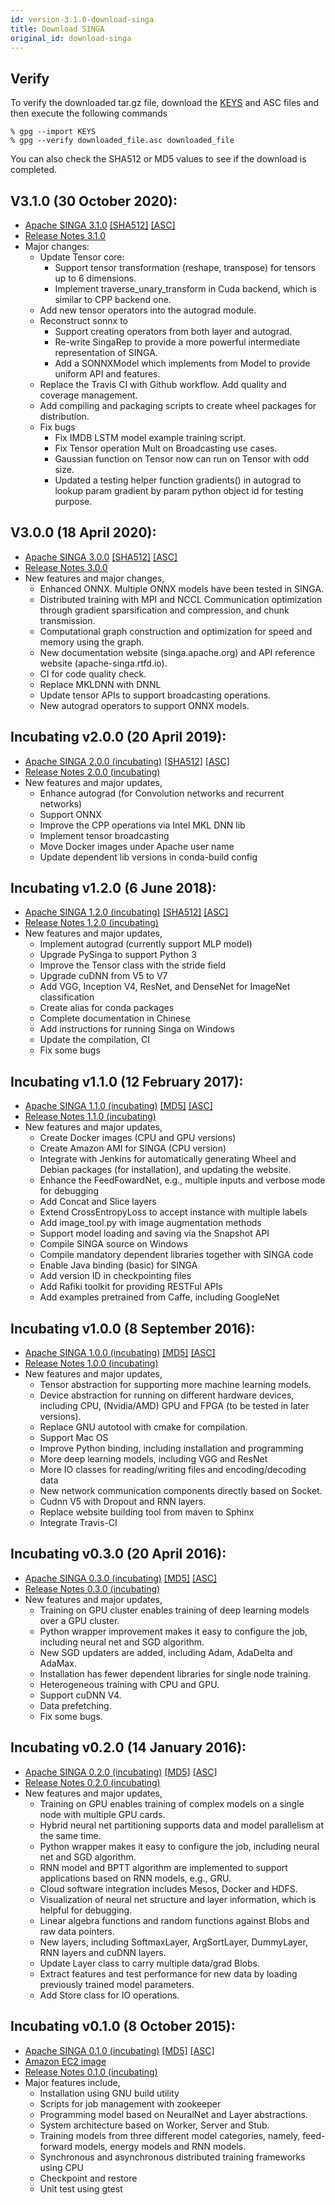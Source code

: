 ```yaml
---
id: version-3.1.0-download-singa
title: Download SINGA
original_id: download-singa
---
```


<!--- Licensed to the Apache Software Foundation (ASF) under one or more contributor license agreements.  See the NOTICE file distributed with this work for additional information regarding copyright ownership.  The ASF licenses this file to you under the Apache License, Version 2.0 (the "License"); you may not use this file except in compliance with the License.  You may obtain a copy of the License at http://www.apache.org/licenses/LICENSE-2.0 Unless required by applicable law or agreed to in writing, software distributed under the License is distributed on an "AS IS" BASIS, WITHOUT WARRANTIES OR CONDITIONS OF ANY KIND, either express or implied.  See the License for the specific language governing permissions and limitations under the License.  -->

## Verify

To verify the downloaded tar.gz file, download the
[KEYS](https://www.apache.org/dist/singa/KEYS) and ASC files and then execute
the following commands

```shell
% gpg --import KEYS
% gpg --verify downloaded_file.asc downloaded_file
```

You can also check the SHA512 or MD5 values to see if the download is completed.

## V3.1.0 (30 October 2020):

- [Apache SINGA 3.1.0](http://www.apache.org/dyn/closer.cgi/singa/3.1.0/apache-singa-3.1.0.tar.gz)
  [\[SHA512\]](https://www.apache.org/dist/singa/3.1.0/apache-singa-3.1.0.tar.gz.sha512)
  [\[ASC\]](https://www.apache.org/dist/singa/3.1.0/apache-singa-3.1.0.tar.gz.asc)
- [Release Notes 3.1.0](http://singa.apache.org/docs/releases/RELEASE_NOTES_3.1.0)
- Major changes:
  - Update Tensor core:
    - Support tensor transformation (reshape, transpose) for tensors up to 6
      dimensions.
    - Implement traverse_unary_transform in Cuda backend, which is similar to
      CPP backend one.
  - Add new tensor operators into the autograd module.
  - Reconstruct sonnx to
    - Support creating operators from both layer and autograd.
    - Re-write SingaRep to provide a more powerful intermediate representation
      of SINGA.
    - Add a SONNXModel which implements from Model to provide uniform API and
      features.
  * Replace the Travis CI with Github workflow. Add quality and coverage
    management.
  * Add compiling and packaging scripts to create wheel packages for
    distribution.
  * Fix bugs
    - Fix IMDB LSTM model example training script.
    - Fix Tensor operation Mult on Broadcasting use cases.
    - Gaussian function on Tensor now can run on Tensor with odd size.
    - Updated a testing helper function gradients() in autograd to lookup param
      gradient by param python object id for testing purpose.

## V3.0.0 (18 April 2020):

- [Apache SINGA 3.0.0](https://archive.apache.org/dist/singa/3.0.0/apache-singa-3.0.0.tar.gz)
  [\[SHA512\]](https://archive.apache.org/dist/singa/3.0.0/apache-singa-3.0.0.tar.gz.sha512)
  [\[ASC\]](https://archive.apache.org/dist/singa/3.0.0/apache-singa-3.0.0.tar.gz.asc)
- [Release Notes 3.0.0](http://singa.apache.org/docs/releases/RELEASE_NOTES_3.0.0)
- New features and major changes,
  - Enhanced ONNX. Multiple ONNX models have been tested in SINGA.
  - Distributed training with MPI and NCCL Communication optimization through
    gradient sparsification and compression, and chunk transmission.
  - Computational graph construction and optimization for speed and memory using
    the graph.
  - New documentation website (singa.apache.org) and API reference website
    (apache-singa.rtfd.io).
  - CI for code quality check.
  - Replace MKLDNN with DNNL
  - Update tensor APIs to support broadcasting operations.
  - New autograd operators to support ONNX models.

## Incubating v2.0.0 (20 April 2019):

- [Apache SINGA 2.0.0 (incubating)](https://archive.apache.org/dist/incubator/singa/2.0.0/apache-singa-incubating-2.0.0.tar.gz)
  [\[SHA512\]](https://archive.apache.org/dist/incubator/singa/2.0.0/apache-singa-incubating-2.0.0.tar.gz.sha512)
  [\[ASC\]](https://archive.apache.org/dist/incubator/singa/2.0.0/apache-singa-incubating-2.0.0.tar.gz.asc)
- [Release Notes 2.0.0 (incubating)](http://singa.apache.org/docs/releases/RELEASE_NOTES_2.0.0.html)
- New features and major updates,
  - Enhance autograd (for Convolution networks and recurrent networks)
  - Support ONNX
  - Improve the CPP operations via Intel MKL DNN lib
  - Implement tensor broadcasting
  - Move Docker images under Apache user name
  - Update dependent lib versions in conda-build config

## Incubating v1.2.0 (6 June 2018):

- [Apache SINGA 1.2.0 (incubating)](https://archive.apache.org/dist/incubator/singa/1.2.0/apache-singa-incubating-1.2.0.tar.gz)
  [\[SHA512\]](https://archive.apache.org/dist/incubator/singa/1.2.0/apache-singa-incubating-1.2.0.tar.gz.sha512)
  [\[ASC\]](https://archive.apache.org/dist/incubator/singa/1.2.0/apache-singa-incubating-1.2.0.tar.gz.asc)
- [Release Notes 1.2.0 (incubating)](http://singa.apache.org/docs/releases/RELEASE_NOTES_1.2.0.html)
- New features and major updates,
  - Implement autograd (currently support MLP model)
  - Upgrade PySinga to support Python 3
  - Improve the Tensor class with the stride field
  - Upgrade cuDNN from V5 to V7
  - Add VGG, Inception V4, ResNet, and DenseNet for ImageNet classification
  - Create alias for conda packages
  - Complete documentation in Chinese
  - Add instructions for running Singa on Windows
  - Update the compilation, CI
  - Fix some bugs

## Incubating v1.1.0 (12 February 2017):

- [Apache SINGA 1.1.0 (incubating)](https://archive.apache.org/dist/incubator/singa/1.1.0/apache-singa-incubating-1.1.0.tar.gz)
  [\[MD5\]](https://archive.apache.org/dist/incubator/singa/1.1.0/apache-singa-incubating-1.1.0.tar.gz.md5)
  [\[ASC\]](https://archive.apache.org/dist/incubator/singa/1.1.0/apache-singa-incubating-1.1.0.tar.gz.asc)
- [Release Notes 1.1.0 (incubating)](http://singa.apache.org/docs/releases/RELEASE_NOTES_1.1.0.html)
- New features and major updates,
  - Create Docker images (CPU and GPU versions)
  - Create Amazon AMI for SINGA (CPU version)
  - Integrate with Jenkins for automatically generating Wheel and Debian
    packages (for installation), and updating the website.
  - Enhance the FeedFowardNet, e.g., multiple inputs and verbose mode for
    debugging
  - Add Concat and Slice layers
  - Extend CrossEntropyLoss to accept instance with multiple labels
  - Add image_tool.py with image augmentation methods
  - Support model loading and saving via the Snapshot API
  - Compile SINGA source on Windows
  - Compile mandatory dependent libraries together with SINGA code
  - Enable Java binding (basic) for SINGA
  - Add version ID in checkpointing files
  - Add Rafiki toolkit for providing RESTFul APIs
  - Add examples pretrained from Caffe, including GoogleNet

## Incubating v1.0.0 (8 September 2016):

- [Apache SINGA 1.0.0 (incubating)](https://archive.apache.org/dist/incubator/singa/1.0.0/apache-singa-incubating-1.0.0.tar.gz)
  [\[MD5\]](https://archive.apache.org/dist/incubator/singa/1.0.0/apache-singa-incubating-1.0.0.tar.gz.md5)
  [\[ASC\]](https://archive.apache.org/dist/incubator/singa/1.0.0/apache-singa-incubating-1.0.0.tar.gz.asc)
- [Release Notes 1.0.0 (incubating)](http://singa.apache.org/docs/releases/RELEASE_NOTES_1.0.0.html)
- New features and major updates,
  - Tensor abstraction for supporting more machine learning models.
  - Device abstraction for running on different hardware devices, including CPU,
    (Nvidia/AMD) GPU and FPGA (to be tested in later versions).
  - Replace GNU autotool with cmake for compilation.
  - Support Mac OS
  - Improve Python binding, including installation and programming
  - More deep learning models, including VGG and ResNet
  - More IO classes for reading/writing files and encoding/decoding data
  - New network communication components directly based on Socket.
  - Cudnn V5 with Dropout and RNN layers.
  - Replace website building tool from maven to Sphinx
  - Integrate Travis-CI

## Incubating v0.3.0 (20 April 2016):

- [Apache SINGA 0.3.0 (incubating)](https://archive.apache.org/dist/incubator/singa/0.3.0/apache-singa-incubating-0.3.0.tar.gz)
  [\[MD5\]](https://archive.apache.org/dist/incubator/singa/0.3.0/apache-singa-incubating-0.3.0.tar.gz.md5)
  [\[ASC\]](https://archive.apache.org/dist/incubator/singa/0.3.0/apache-singa-incubating-0.3.0.tar.gz.asc)
- [Release Notes 0.3.0 (incubating)](http://singa.apache.org/docs/releases/RELEASE_NOTES_0.3.0.html)
- New features and major updates,
  - Training on GPU cluster enables training of deep learning models over a GPU
    cluster.
  - Python wrapper improvement makes it easy to configure the job, including
    neural net and SGD algorithm.
  - New SGD updaters are added, including Adam, AdaDelta and AdaMax.
  - Installation has fewer dependent libraries for single node training.
  - Heterogeneous training with CPU and GPU.
  - Support cuDNN V4.
  - Data prefetching.
  - Fix some bugs.

## Incubating v0.2.0 (14 January 2016):

- [Apache SINGA 0.2.0 (incubating)](https://archive.apache.org/dist/incubator/singa/0.2.0/apache-singa-incubating-0.2.0.tar.gz)
  [\[MD5\]](https://archive.apache.org/dist/incubator/singa/0.2.0/apache-singa-incubating-0.2.0.tar.gz.md5)
  [\[ASC\]](https://archive.apache.org/dist/incubator/singa/0.2.0/apache-singa-incubating-0.2.0.tar.gz.asc)
- [Release Notes 0.2.0 (incubating)](http://singa.apache.org/docs/releases/RELEASE_NOTES_0.2.0.html)
- New features and major updates,
  - Training on GPU enables training of complex models on a single node with
    multiple GPU cards.
  - Hybrid neural net partitioning supports data and model parallelism at the
    same time.
  - Python wrapper makes it easy to configure the job, including neural net and
    SGD algorithm.
  - RNN model and BPTT algorithm are implemented to support applications based
    on RNN models, e.g., GRU.
  - Cloud software integration includes Mesos, Docker and HDFS.
  - Visualization of neural net structure and layer information, which is
    helpful for debugging.
  - Linear algebra functions and random functions against Blobs and raw data
    pointers.
  - New layers, including SoftmaxLayer, ArgSortLayer, DummyLayer, RNN layers and
    cuDNN layers.
  - Update Layer class to carry multiple data/grad Blobs.
  - Extract features and test performance for new data by loading previously
    trained model parameters.
  - Add Store class for IO operations.

## Incubating v0.1.0 (8 October 2015):

- [Apache SINGA 0.1.0 (incubating)](https://archive.apache.org/dist/incubator/singa/apache-singa-incubating-0.1.0.tar.gz)
  [\[MD5\]](https://archive.apache.org/dist/incubator/singa/apache-singa-incubating-0.1.0.tar.gz.md5)
  [\[ASC\]](https://archive.apache.org/dist/incubator/singa/apache-singa-incubating-0.1.0.tar.gz.asc)
- [Amazon EC2 image](https://console.aws.amazon.com/ec2/v2/home?region=ap-southeast-1#LaunchInstanceWizard:ami=ami-b41001e6)
- [Release Notes 0.1.0 (incubating)](http://singa.apache.org/docs/releases/RELEASE_NOTES_0.1.0.html)
- Major features include,
  - Installation using GNU build utility
  - Scripts for job management with zookeeper
  - Programming model based on NeuralNet and Layer abstractions.
  - System architecture based on Worker, Server and Stub.
  - Training models from three different model categories, namely, feed-forward
    models, energy models and RNN models.
  - Synchronous and asynchronous distributed training frameworks using CPU
  - Checkpoint and restore
  - Unit test using gtest
